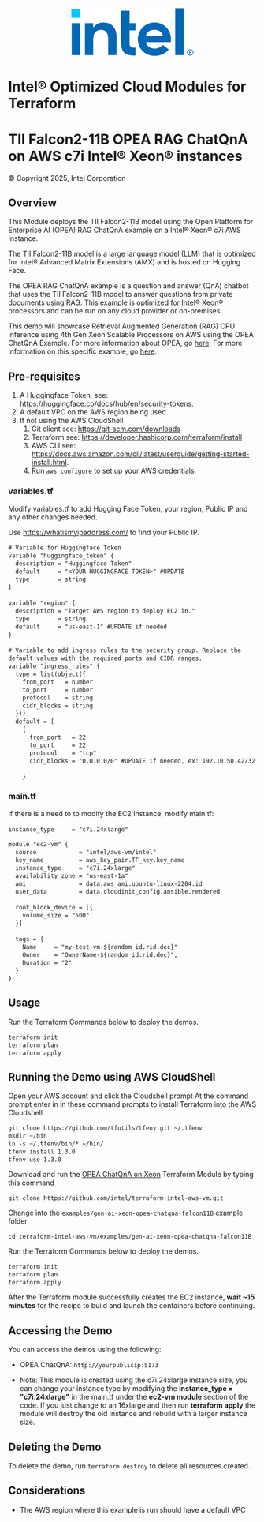<p align="center">
  <img src="https://github.com/intel/terraform-intel-aws-vm/blob/main/images/logo-classicblue-800px.png?raw=true" alt="Intel Logo" width="250"/>
</p>

# Intel® Optimized Cloud Modules for Terraform 

# TII Falcon2-11B OPEA RAG ChatQnA on AWS c7i Intel® Xeon® instances

© Copyright 2025, Intel Corporation


## Overview

This Module deploys the TII Falcon2-11B model using the Open Platform for Enterprise AI (OPEA) RAG ChatQnA example on a Intel® Xeon® c7i AWS Instance. 

The TII Falcon2-11B model is a large language model (LLM) that is optimized for Intel® Advanced Matrix Extensions (AMX) and is hosted on Hugging Face. 

The OPEA RAG ChatQnA example is a question and answer (QnA) chatbot that uses the TII Falcon2-11B model to answer questions from private documents using RAG. This example is optimized for Intel® Xeon® processors and can be run on any cloud provider or on-premises.

This demo will showcase Retrieval Augmented Generation (RAG) CPU inference using 4th Gen Xeon Scalable Processors on AWS using the OPEA ChatQnA Example. For more information about OPEA, go [here](https://opea.dev/). For more information on this specific example, go [here](https://github.com/opea-project/GenAIExamples/tree/main/ChatQnA).

## Pre-requisites

1. A Huggingface Token, see: <https://huggingface.co/docs/hub/en/security-tokens>.
2. A default VPC on the AWS region being used.
3. If not using the AWS CloudShell
   1. Git client see: https://git-scm.com/downloads
   2. Terraform see: https://developer.hashicorp.com/terraform/install
   3. AWS CLI see: https://docs.aws.amazon.com/cli/latest/userguide/getting-started-install.html. 
   4. Run `aws configure` to set up your AWS credentials.

### variables.tf

Modify variables.tf to add Hugging Face Token, your region, Public IP and any other changes needed.

Use https://whatismyipaddress.com/ to find your Public IP.

```hcl
# Variable for Huggingface Token
variable "huggingface_token" {
  description = "Huggingface Token"
  default     = "<YOUR HUGGINGFACE TOKEN>" #UPDATE
  type        = string
}

variable "region" {
  description = "Target AWS region to deploy EC2 in."
  type        = string
  default     = "us-east-1" #UPDATE if needed
}

# Variable to add ingress rules to the security group. Replace the default values with the required ports and CIDR ranges.
variable "ingress_rules" {
  type = list(object({
    from_port   = number
    to_port     = number
    protocol    = string
    cidr_blocks = string
  }))
  default = [
    {
      from_port   = 22
      to_port     = 22
      protocol    = "tcp"
      cidr_blocks = "0.0.0.0/0" #UPDATE if needed, ex: 192.10.50.42/32

    }
```

### main.tf

If there is a need to to modify the EC2 Instance, modify main.tf:

`instance_type     = "c7i.24xlarge"`

```hcl
module "ec2-vm" {
  source            = "intel/aws-vm/intel"
  key_name          = aws_key_pair.TF_key.key_name
  instance_type     = "c7i.24xlarge"
  availability_zone = "us-east-1a"
  ami               = data.aws_ami.ubuntu-linux-2204.id
  user_data         = data.cloudinit_config.ansible.rendered

  root_block_device = [{
    volume_size = "500"
  }]

  tags = {
    Name     = "my-test-vm-${random_id.rid.dec}"
    Owner    = "OwnerName-${random_id.rid.dec}",
    Duration = "2"
  }
}
```

## Usage

Run the Terraform Commands below to deploy the demos.

```Shell
terraform init
terraform plan
terraform apply
```

## Running the Demo using AWS CloudShell

Open your AWS account and click the Cloudshell prompt
At the command prompt enter in in these command prompts to install Terraform into the AWS Cloudshell

```Shell
git clone https://github.com/tfutils/tfenv.git ~/.tfenv
mkdir ~/bin
ln -s ~/.tfenv/bin/* ~/bin/
tfenv install 1.3.0
tfenv use 1.3.0
```

Download and run the [OPEA ChatQnA on Xeon](https://github.com/intel/terraform-intel-aws-vm/tree/main/examples/gen-ai-xeon-opea-chatqna-falcon11B) Terraform Module by typing this command

```Shell
git clone https://github.com/intel/terraform-intel-aws-vm.git
```

Change into the `examples/gen-ai-xeon-opea-chatqna-falcon11B` example folder

```Shell
cd terraform-intel-aws-vm/examples/gen-ai-xeon-opea-chatqna-falcon11B
```

Run the Terraform Commands below to deploy the demos.

```Shell
terraform init
terraform plan
terraform apply
```

After the Terraform module successfully creates the EC2 instance, **wait ~15 minutes** for the recipe to build and launch the containers before continuing.

## Accessing the Demo

You can access the demos using the following:

- OPEA ChatQnA: `http://yourpublicip:5173`

- Note: This module is created using the c7i.24xlarge instance size, you can change your instance type by modifying the **instance_type = "c7i.24xlarge"** in the main.tf under the **ec2-vm module** section of the code. If you just change to an 16xlarge and then run **terraform apply** the module will destroy the old instance and rebuild with a larger instance size.

## Deleting the Demo

To delete the demo, run `terraform destroy` to delete all resources created.

## Considerations

- The AWS region where this example is run should have a default VPC
